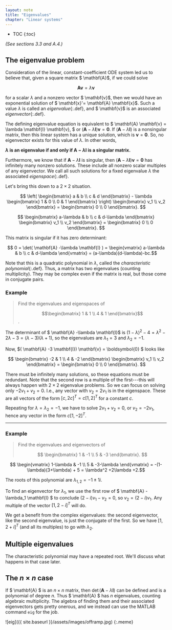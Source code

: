 ```yaml
---
layout: note
title: "Eigenvalues"
chapter: "Linear systems"
---
```

* TOC
{:toc}

*(See sections 3.3 and A.4.)*

## The eigenvalue problem

Consideration of the linear, constant-coefficient ODE system led us to believe that, given a square matrix $ \mathbf{A}$,  if we could solve

$$ \mathbf{A} \mathbf{v} = \lambda \mathbf{v} $$

for a scalar $\lambda$ and a nonzero vector $ \mathbf{v}$, then we would have an exponential solution of $ \mathbf{x}'= \mathbf{A} \mathbf{x}$. Such a value $\lambda$ is called an *eigenvalue*{:.def}, and $ \mathbf{v}$ is an associated *eigenvector*{:.def}.

The defining eigenvalue equation is equivalent to $ \mathbf{A} \mathbf{v} = \lambda \mathbf{I} \mathbf{v}, $ or $(\mathbf{A}-\lambda \mathbf{I})  \mathbf{v} = \boldsymbol{0}.$ If $(\mathbf{A}-\lambda \mathbf{I})$ is a nonsingular matrix, then this linear system has a unique solution, which is $\mathbf{v} = \boldsymbol{0}$. So, no eigenvector exists for this value of $\lambda$. In other words,

**$\lambda$ is an eigenvalue if and only if $\mathbf{A}-\lambda \mathbf{I}$ is a singular matrix.**

Furthermore, we know that if $\mathbf{A}-\lambda \mathbf{I}$ is singular, then $(\mathbf{A}-\lambda \mathbf{I})  \mathbf{v} = \boldsymbol{0}$ has infinitely many nonzero solutions. These include all nonzero scalar multiples of any eigenvector. We call all such solutions for a fixed eigenvalue $\lambda$ the associated *eigenspace*{:.def}.

Let's bring this down to a $2\times 2$ situation.

$$ \left( \begin{bmatrix} a & b \\ c & d \end{bmatrix} - \lambda \begin{bmatrix} 1 & 0 \\ 0 & 1 \end{bmatrix} \right) 
\begin{bmatrix} v_1 \\ v_2 \end{bmatrix} = \begin{bmatrix} 0 \\ 0 \end{bmatrix}. $$ 

$$  \begin{bmatrix} a-\lambda & b \\ c & d-\lambda \end{bmatrix} 
\begin{bmatrix} v_1 \\ v_2 \end{bmatrix} = \begin{bmatrix} 0 \\ 0 \end{bmatrix}. $$ 

This matrix is singular if it has zero determinant:

$$ 0 = \det( \mathbf{A} -\lambda \mathbf{I} ) =   \begin{vmatrix} a-\lambda & b \\ c & d-\lambda \end{vmatrix} = (a-\lambda)(d-\lambda)-bc.$$

Note that this is a quadratic polynomial in $\lambda$, called the *characteristic polynomial*{:.def}. Thus, a matrix has two eigenvalues (counting multiplicity). They may be complex even if the matrix is real, but those come in conjugate pairs. 

### Example

> Find the eigenvalues and eigenspaces of
>
> $$\begin{bmatrix} 1 & 1 \\ 4 & 1 \end{bmatrix}$$.

The determinant of $ \mathbf{A} -\lambda \mathbf{I}$ is $(1-\lambda)^2-4=\lambda^2-2\lambda -3=(\lambda-3)(\lambda+1)$, so the eigenvalues are $\lambda_1=3$ and $\lambda_2=-1$.

Now, $( \mathbf{A} -3 \mathbf{I}) \mathbf{v} = \boldsymbol{0} $ looks like

$$  \begin{bmatrix} -2 & 1 \\ 4 & -2 \end{bmatrix} 
\begin{bmatrix} v_1 \\ v_2 \end{bmatrix} = \begin{bmatrix} 0 \\ 0 \end{bmatrix}. $$

There must be infinitely many solutions, so these equations must be redundant. Note that the second row is a multiple of the first---this will always happen with $2\times 2$ eigenvalue problems. So we can focus on solving only $-2v_1+v_2=0$. I.e., any vector with $v_2=2v_1$ is in the eigenspace. These are all vectors of the form $[c,2c]^T=c[1,2]^T$ for a constant $c$.

Repeating for $\lambda=\lambda_2=-1$, we have to solve $2v_1+v_2=0$, or $v_2=-2v_1$, hence any vector in the form $c[1,-2]^T$.

---

### Example

> Find the eigenvalues and eigenvectors of
>
> $$ \begin{bmatrix} 1 & -1 \\ 5 & -3 \end{bmatrix}. $$

$$ \begin{vmatrix}  1-\lambda & -1 \\ 5 & -3-\lambda \end{vmatrix} = -(1-\lambda)(3+\lambda) + 5 = \lambda^2 +2\lambda +2.$$

The roots of this polynomial are $\lambda_{1,2} = -1 \pm 1i.$

To find an eigenvector for $\lambda_1$, we use the first row of $ \mathbf{A} - \lambda_1 \mathbf{I} $ to conclude $(2-i)v_1 -v_2 = 0$, so $v_2=(2-i)v_1$. Any multiple of the vector $[1,2-i]^T$ will do.

We get a benefit from the complex eigenvalues: the second eigenvector, like the second eigenvalue, is just the conjugate of the first. So we have $[1,2+i]^T$ (and all its multiples) to go with $\lambda_2$. 


## Multiple eigenvalues

The characteristic polynomial may have a repeated root. We'll discuss what happens in that case later. 


## The $n\times n$ case

If $ \mathbf{A} $ is an $n\times n$ matrix, then $\det( \mathbf{A} - \lambda \mathbf{I} )$ can be defined and is a polynomial of degree $n$. Thus  $ \mathbf{A} $ has $n$ eigenvalues, counting algebraic multiplicity. The algebra of finding them and their associated eigenvectors gets pretty onerous, and we instead can use the MATLAB command `eig` for the job. 

![eig]({{ site.baseurl }}/assets/images/offramp.jpg)
{:.meme}
